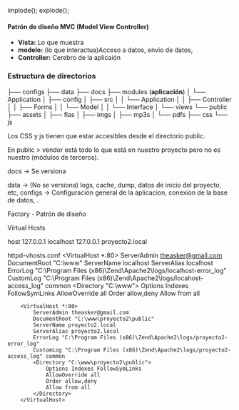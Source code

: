 implode();
explode();

#### Patrón de diseño MVC (Model View Controller)

 * **Vista:** Lo que muestra
 * **modelo:** (lo que interactua)Acceso a datos, envio de datos,
 * **Controller:** Cerebro de la aplicaión

### Estructura de directorios

├── configs
├── data
├── docs
├── modules (**aplicación**)
│   └── Application
│       ├── config
│       ├── src
│       │   └── Application
│       │       ├── Controller
│       │       ├── Forms
│       │       └── Model
│       │           └── Interface
│       └── views
└── public
    ├── assets
    │   ├── flas
    │   ├── imgs
    │   ├── mp3s
    │   └── pdfs
    ├── css
    └── js


	


Los CSS y js tienen que estar accesibles desde el directorio public.

En public > vendor está todo lo que está en nuestro proyecto pero no es nuestro (módulos de terceros).

docs -> Se versiona

data -> (No se versiona) logs, cache, dump, datos de inicio del proyecto, etc,
configs -> Configuración general de la aplicacion, conexión de la base de datos, .



Factory - Patrón de diseño

Virtual Hosts

host
127.0.0.1 localhost
127.0.0.1 proyecto2.local

httpd-vhosts.conf
		<VirtualHost *:80>
		    ServerAdmin theasker@gmail.com
		    DocumentRoot "C:\www"
		    ServerName localhost
		    ServerAlias localhost
		    ErrorLog "C:\Program Files (x86)\Zend\Apache2\logs/localhost-error_log"
		    CustomLog "C:\Program Files (x86)\Zend\Apache2\logs/locahost-access_log" common
			<Directory "C:\www">
			    Options Indexes FollowSymLinks
			    AllowOverride all
			    Order allow,deny
			    Allow from all
			</Directory>
		</VirtualHost>
		
		<VirtualHost *:80>
		    ServerAdmin theasker@gmail.com
		    DocumentRoot "C:\www\proyecto2\public"
		    ServerName proyecto2.local
		    ServerAlias proyecto2.local
		    ErrorLog "C:\Program Files (x86)\Zend\Apache2\logs/proyecto2-error_log"
		    CustomLog "C:\Program Files (x86)\Zend\Apache2\logs/proyecto2-access_log" common
			<Directory "C:\www\proyecto2\public">
			    Options Indexes FollowSymLinks
			    AllowOverride all
			    Order allow,deny
			    Allow from all
			</Directory>
		</VirtualHost>